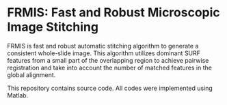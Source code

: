 # FRMIS: Fast and Robust Microscopic Image Stitching

FRMIS is fast and robust automatic stitching algorithm to generate a consistent whole-slide image. This algorithm utilizes dominant SURF features from a small part of the overlapping region to achieve pairwise registration and take into account the number of matched features in the global alignment.

 This repository contains source code. All codes were implemented using Matlab.
